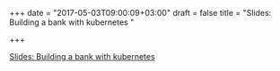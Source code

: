 +++
date = "2017-05-03T09:00:09+03:00"
draft = false
title = "Slides: Building a bank with kubernetes "

+++

<p><a href="https://speakerdeck.com/obeattie/building-a-bank-with-kubernetes-kubernetes-london-meetup-autumn-2016">Slides: Building a bank with kubernetes </a></p>